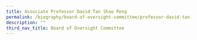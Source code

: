 ```yaml
---
title: Associate Professor David Tan Shao Peng
permalink: /biography/board-of-oversight-committee/professor-david-tan-shao-peng/
description: ""
third_nav_title: Board of Oversight Committee
---
```

